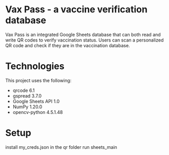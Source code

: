 # Vax Pass - a vaccine verification database
Vax Pass is an integrated Google Sheets database that can both read and write QR codes to verify vaccination status.
Users can scan a personalized QR code and check if they are in the vaccination database.

# Technologies
This project uses the following:
* qrcode 6.1
* gspread 3.7.0
* Google Sheets API 1.0
* NumPy 1.20.0
* opencv-python 4.5.1.48

# Setup
install my_creds.json in the qr folder
run sheets_main